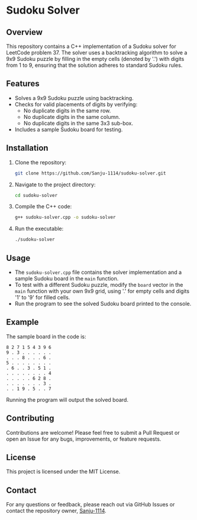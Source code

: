 # Sudoku Solver

## Overview
This repository contains a C++ implementation of a Sudoku solver for LeetCode problem 37. The solver uses a backtracking algorithm to solve a 9x9 Sudoku puzzle by filling in the empty cells (denoted by '.') with digits from 1 to 9, ensuring that the solution adheres to standard Sudoku rules.

## Features
- Solves a 9x9 Sudoku puzzle using backtracking.
- Checks for valid placements of digits by verifying:
  - No duplicate digits in the same row.
  - No duplicate digits in the same column.
  - No duplicate digits in the same 3x3 sub-box.
- Includes a sample Sudoku board for testing.

## Installation
1. Clone the repository:
   ```bash
   git clone https://github.com/Sanju-1114/sudoku-solver.git
   ```
2. Navigate to the project directory:
   ```bash
   cd sudoku-solver
   ```
3. Compile the C++ code:
   ```bash
   g++ sudoku-solver.cpp -o sudoku-solver
   ```
4. Run the executable:
   ```bash
   ./sudoku-solver
   ```


## Usage
- The `sudoku-solver.cpp` file contains the solver implementation and a sample Sudoku board in the `main` function.
- To test with a different Sudoku puzzle, modify the `board` vector in the `main` function with your own 9x9 grid, using '.' for empty cells and digits '1' to '9' for filled cells.
- Run the program to see the solved Sudoku board printed to the console.


## Example
The sample board in the code is:
```
8 2 7 1 5 4 3 9 6
9 . 3 . . . . . .
. . . 8 . . . 6 .
5 . . . . . . . .
. 6 . . 3 . 5 1 .
. . . . . . . . 4
. . . . . 6 2 8 .
. . . . . . . 3 .
. . 1 9 . 5 . . 7
```
Running the program will output the solved board.

## Contributing
Contributions are welcome! Please feel free to submit a Pull Request or open an Issue for any bugs, improvements, or feature requests.


## License
This project is licensed under the MIT License.

## Contact
For any questions or feedback, please reach out via GitHub Issues or contact the repository owner, [Sanju-1114](https://github.com/Sanju-1114).